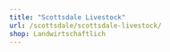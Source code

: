 ```yaml
---
title: "Scottsdale Livestock"
url: /scottsdale/scottsdale-livestock/
shop: Landwirtschaftlich
---
```

